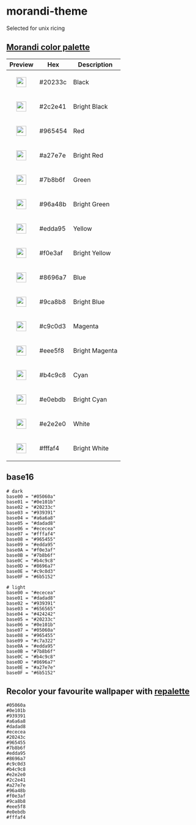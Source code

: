 # morandi-theme
Selected for unix ricing

## [Morandi color palette](https://github.com/ThePatrickStar/morandi_color_palette)

<table>
  <thead>
    <tr>
      <th>Preview</th>
      <th>Hex</th>
      <th>Description</th>
    </tr>
  </thead>
  <tbody>
    <tr>
      <td><p align="center"><img src="https://via.placeholder.com/120/20233c/000000?text=" width="26" height="26" align="center"></p></td>
      <td>#20233c</td>
      <td>Black</td>
    </tr>
    <tr>
      <td><p align="center"><img src="https://via.placeholder.com/120/2c2e41/000000?text=" width="26" height="26" align="center"></p></td>
      <td>#2c2e41</td>
      <td>Bright Black</td>
    </tr>
    <tr>
      <td><p align="center"><img src="https://via.placeholder.com/120/965454/000000?text=" width="26" height="26" align="center"></p></td>
      <td>#965454</td>
      <td>Red</td>
    </tr>
    <tr>
      <td><p align="center"><img src="https://via.placeholder.com/120/a27e7e/000000?text=" width="26" height="26" align="center"></p></td>
      <td>#a27e7e</td>
      <td>Bright Red</td>
    </tr>
    <tr>
      <td><p align="center"><img src="https://via.placeholder.com/120/7b8b6f/000000?text=" width="26" height="26" align="center"></p></td>
      <td>#7b8b6f</td>
      <td>Green</td>
    </tr>
    <tr>
      <td><p align="center"><img src="https://via.placeholder.com/120/96a48b/000000?text=" width="26" height="26" align="center"></p></td>
      <td>#96a48b</td>
      <td>Bright Green</td>
    </tr>
    <tr>
      <td><p align="center"><img src="https://via.placeholder.com/120/edda95/000000?text=" width="26" height="26" align="center"></p></td>
      <td>#edda95</td>
      <td>Yellow</td>
    </tr>
    <tr>
      <td><p align="center"><img src="https://via.placeholder.com/120/f0e3af/000000?text=" width="26" height="26" align="center"></p></td>
      <td>#f0e3af</td>
      <td>Bright Yellow</td>
    </tr>
    <tr>
      <td><p align="center"><img src="https://via.placeholder.com/120/8696a7/000000?text=" width="26" height="26" align="center"></p></td>
      <td>#8696a7</td>
      <td>Blue</td>
    </tr>
    <tr>
      <td><p align="center"><img src="https://via.placeholder.com/120/9ca8b8/000000?text=" width="26" height="26" align="center"></p></td>
      <td>#9ca8b8</td>
      <td>Bright Blue</td>
    </tr>
    <tr>
      <td><p align="center"><img src="https://via.placeholder.com/120/c9c0d3/000000?text=" width="26" height="26" align="center"></p></td>
      <td>#c9c0d3</td>
      <td>Magenta</td>
    </tr>
    <tr>
      <td><p align="center"><img src="https://via.placeholder.com/120/eee5f8/000000?text=" width="26" height="26" align="center"></p></td>
      <td>#eee5f8</td>
      <td>Bright Magenta</td>
    </tr>
    <tr>
      <td><p align="center"><img src="https://via.placeholder.com/120/b4c9c8/000000?text=" width="26" height="26" align="center"></p></td>
      <td>#b4c9c8</td>
      <td>Cyan</td>
    </tr>
    <tr>
      <td><p align="center"><img src="https://via.placeholder.com/120/e0ebdb/000000?text=" width="26" height="26" align="center"></p></td>
      <td>#e0ebdb</td>
      <td>Bright Cyan</td>
    </tr>
    <tr>
      <td><p align="center"><img src="https://via.placeholder.com/120/e2e2e0/000000?text=" width="26" height="26" align="center"></p></td>
      <td>#e2e2e0</td>
      <td>White</td>
    </tr>
    <tr>
      <td><p align="center"><img src="https://via.placeholder.com/120/fffaf4/000000?text=" width="26" height="26" align="center"></p></td>
      <td>#fffaf4</td>
      <td>Bright White</td>
    </tr>
  </tbody>
</table>

## base16 
```
# dark
base00 = "#05060a"
base01 = "#0e101b"
base02 = "#20233c"
base03 = "#939391"
base04 = "#a6a6a8"
base05 = "#dadad8"
base06 = "#ececea"
base07 = "#fffaf4"
base08 = "#965455"
base09 = "#edda95"
base0A = "#f0e3af"
base0B = "#7b8b6f"
base0C = "#b4c9c8"
base0D = "#8696a7"
base0E = "#c9c0d3"
base0F = "#6b5152"

# light
base00 = "#ececea"
base01 = "#dadad8"
base02 = "#939391"
base03 = "#656565"
base04 = "#424242"
base05 = "#20233c"
base06 = "#0e101b"
base07 = "#05060a"
base08 = "#965455"
base09 = "#c7a322"
base0A = "#edda95"
base0B = "#7b8b6f"
base0C = "#b4c9c8"
base0D = "#8696a7"
base0E = "#a27e7e"
base0F = "#6b5152"
```

## Recolor your favourite wallpaper with [repalette](https://github.com/ziap/repalette)

```
#05060a
#0e101b
#939391
#a6a6a8
#dadad8
#ececea
#20243c
#965455
#7b8b6f
#edda95
#8696a7
#c9c0d3
#b4c9c8
#e2e2e0
#2c2e41
#a27e7e
#96a48b
#f0e3af
#9ca8b8
#eee5f8
#e0ebdb
#fffaf4
```
